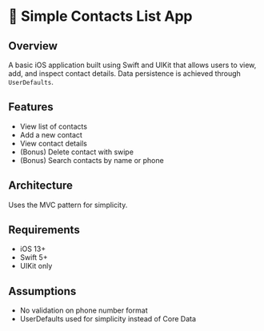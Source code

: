 # 📱 Simple Contacts List App

## Overview
A basic iOS application built using Swift and UIKit that allows users to view, add, and inspect contact details. Data persistence is achieved through `UserDefaults`.

## Features
- View list of contacts
- Add a new contact
- View contact details
- (Bonus) Delete contact with swipe
- (Bonus) Search contacts by name or phone

## Architecture
Uses the MVC pattern for simplicity.

## Requirements
- iOS 13+
- Swift 5+
- UIKit only

## Assumptions
- No validation on phone number format
- UserDefaults used for simplicity instead of Core Data
